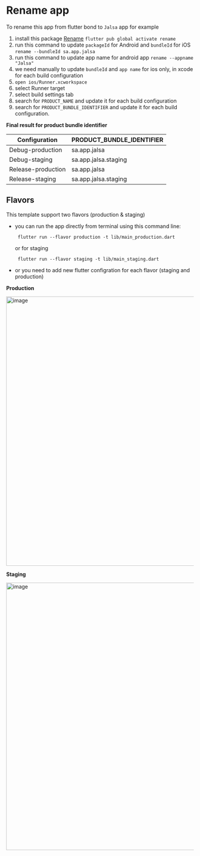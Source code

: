 

# Rename app

To rename this app from flutter bond to `Jalsa` app for example

1. install this package  [Rename](https://pub.dev/packages/rename)
   `flutter pub global activate rename`
2. run this command to update `packageId` for  Android and `bundleId` for iOS
   `rename --bundleId sa.app.jalsa`
3. run this command to update app name for android app
   `rename --appname "Jalsa"`
4.  we need manually to update `bundleId` and `app name` for ios only, in xcode for each build configuration
   1. `open ios/Runner.xcworkspace`
   2. select Runner target
   3. select build settings tab
   4. search for `PRODUCT_NAME` and update it for each build configuration
   5. search for `PRODUCT_BUNDLE_IDENTIFIER` and update it for each build configuration.

 **Final result for product bundle identifier**

|Configuration | PRODUCT_BUNDLE_IDENTIFIER |
|--|--|
| Debug-production | sa.app.jalsa |
| Debug-staging | sa.app.jalsa.staging |
|  Release-production | sa.app.jalsa |
|  Release-staging | sa.app.jalsa.staging |

## Flavors
  This template support two flavors (production & staging)

- you can run the app directly from terminal using this command line:

  ```  flutter run --flavor production -t lib/main_production.dart ```
  
  or for staging

  ```  flutter run --flavor staging -t lib/main_staging.dart ```

     
 - or you need to add new flutter configration for each flavor  (staging and production)
  
**Production**

<img width="722" alt="image" src="https://user-images.githubusercontent.com/17902030/189459865-61fa7694-c412-4a76-bdce-2024ecce07c8.png">

**Staging**

<img width="717" alt="image" src="https://user-images.githubusercontent.com/17902030/189459844-94a9bcfe-61dd-4df7-81b2-8915ee09c72f.png">

